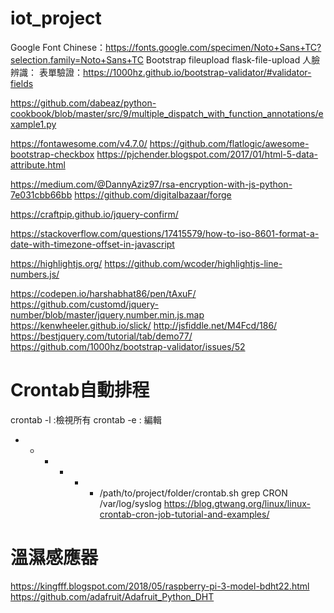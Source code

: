 # iot_project

Google Font Chinese：https://fonts.google.com/specimen/Noto+Sans+TC?selection.family=Noto+Sans+TC
Bootstrap
fileupload
flask-file-upload
人臉辨識：
表單驗證：https://1000hz.github.io/bootstrap-validator/#validator-fields

https://github.com/dabeaz/python-cookbook/blob/master/src/9/multiple_dispatch_with_function_annotations/example1.py

https://fontawesome.com/v4.7.0/
https://github.com/flatlogic/awesome-bootstrap-checkbox
https://pjchender.blogspot.com/2017/01/html-5-data-attribute.html

https://medium.com/@DannyAziz97/rsa-encryption-with-js-python-7e031cbb66bb
https://github.com/digitalbazaar/forge

https://craftpip.github.io/jquery-confirm/

https://stackoverflow.com/questions/17415579/how-to-iso-8601-format-a-date-with-timezone-offset-in-javascript

https://highlightjs.org/
https://github.com/wcoder/highlightjs-line-numbers.js/

https://codepen.io/harshabhat86/pen/tAxuF/
https://github.com/customd/jquery-number/blob/master/jquery.number.min.js.map
https://kenwheeler.github.io/slick/
http://jsfiddle.net/M4Fcd/186/
https://bestjquery.com/tutorial/tab/demo77/
https://github.com/1000hz/bootstrap-validator/issues/52

# Crontab自動排程
crontab -l :檢視所有
crontab -e : 編輯
* * * * * * /path/to/project/folder/crontab.sh
grep CRON /var/log/syslog
https://blog.gtwang.org/linux/linux-crontab-cron-job-tutorial-and-examples/

# 溫濕感應器
https://kingfff.blogspot.com/2018/05/raspberry-pi-3-model-bdht22.html
https://github.com/adafruit/Adafruit_Python_DHT
